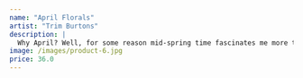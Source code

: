 ```yaml
---
name: "April Florals"
artist: "Trim Burtons"
description: |
  Why April? Well, for some reason mid-spring time fascinates me more than any. So one day as I was waiting for the train to go home I stopped by this small flower field close by then made several paintings of these beautiful red flowers. Later that day my mom worried sick, but hey I got her some of my paintings and she liked it!
image: /images/product-6.jpg
price: 36.0
---
```

